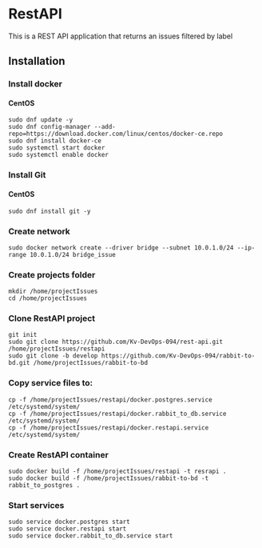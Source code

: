 # RestAPI

This is a REST API application that returns an issues filtered by label

## Installation

### Install docker
#### CentOS
    sudo dnf update -y
    sudo dnf config-manager --add-repo=https://download.docker.com/linux/centos/docker-ce.repo
    sudo dnf install docker-ce
    sudo systemctl start docker
    sudo systemctl enable docker

### Install Git
#### CentOS

    sudo dnf install git -y

### Create network

    sudo docker network create --driver bridge --subnet 10.0.1.0/24 --ip-range 10.0.1.0/24 bridge_issue

### Create projects folder
    mkdir /home/projectIssues
    cd /home/projectIssues

### Clone RestAPI project
    git init
    sudo git clone https://github.com/Kv-DevOps-094/rest-api.git /home/projectIssues/restapi
    sudo git clone -b develop https://github.com/Kv-DevOps-094/rabbit-to-bd.git /home/projectIssues/rabbit-to-bd

### Copy service files to:
    cp -f /home/projectIssues/restapi/docker.postgres.service /etc/systemd/system/
    cp -f /home/projectIssues/restapi/docker.rabbit_to_db.service /etc/systemd/system/
    cp -f /home/projectIssues/restapi/docker.restapi.service /etc/systemd/system/

### Create RestAPI container

    sudo docker build -f /home/projectIssues/restapi -t resrapi .
    sudo docker build -f /home/projectIssues/rabbit-to-bd -t rabbit_to_postgres .

### Start services
    
    sudo service docker.postgres start
    sudo service docker.restapi start
    sudo service docker.rabbit_to_db.service start

